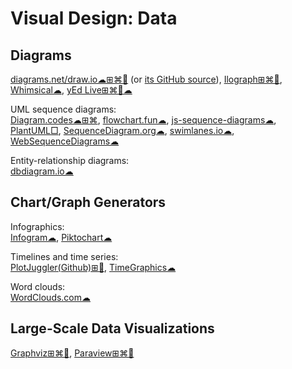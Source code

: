 # Visual Design: Data

## Diagrams

[diagrams.net/draw.io☁⊞⌘🐧](https://www.diagrams.net/) (or [its GitHub source](https://github.com/jgraph/drawio)),
[Ilograph⊞⌘🐧](https://www.ilograph.com/),
[Whimsical☁](https://whimsical.com/),
[yEd Live⊞⌘🐧☁](https://www.yworks.com/products/yed)

UML sequence diagrams:  
[Diagram.codes☁⊞⌘](https://www.diagram.codes/),
[flowchart.fun☁](https://flowchart.fun/),
[js-sequence-diagrams☁](https://bramp.github.io/js-sequence-diagrams/),
[PlantUML□](https://plantuml.com/),
[SequenceDiagram.org☁](https://sequencediagram.org/),
[swimlanes.io☁](https://swimlanes.io/),
[WebSequenceDiagrams☁](https://www.websequencediagrams.com/)

Entity-relationship diagrams:  
[dbdiagram.io☁](https://dbdiagram.io/home)

## Chart/Graph Generators

Infographics:  
[Infogram☁](https://infogram.com/),
[Piktochart☁](https://piktochart.com/)

Timelines and time series:  
[PlotJuggler(Github)⊞🐧](https://github.com/facontidavide/PlotJuggler),
[TimeGraphics☁](https://time.graphics/)

Word clouds:  
[WordClouds.com☁](https://www.wordclouds.com/)

## Large-Scale Data Visualizations

[Graphviz⊞⌘🐧](https://www.graphviz.org/),
[Paraview⊞⌘🐧](https://www.paraview.org/)
